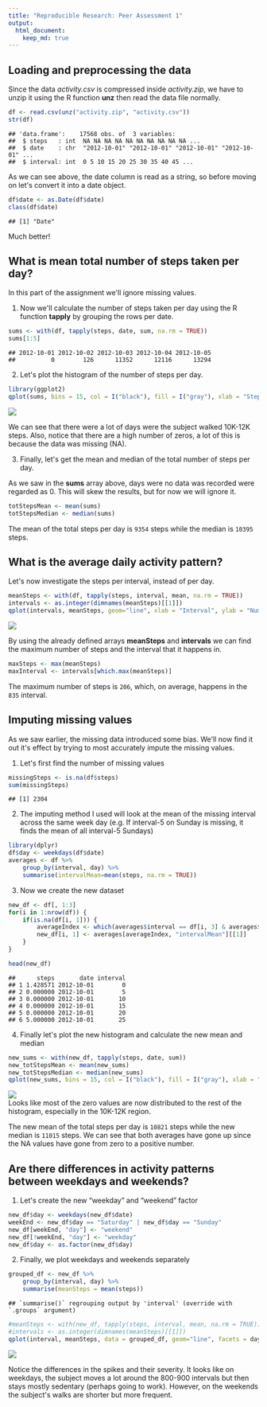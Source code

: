 ```yaml
---
title: "Reproducible Research: Peer Assessment 1"
output: 
  html_document:
    keep_md: true
---
```



## Loading and preprocessing the data
Since the data *activity.csv* is compressed inside *activity.zip*, we have to unzip it using the R function **unz** then read the data file normally.


```r
df <- read.csv(unz("activity.zip", "activity.csv"))
str(df)
```

```
## 'data.frame':	17568 obs. of  3 variables:
##  $ steps   : int  NA NA NA NA NA NA NA NA NA NA ...
##  $ date    : chr  "2012-10-01" "2012-10-01" "2012-10-01" "2012-10-01" ...
##  $ interval: int  0 5 10 15 20 25 30 35 40 45 ...
```

As we can see above, the date column is read as a string, so before moving on let's convert it into a date object.


```r
df$date <- as.Date(df$date)
class(df$date)
```

```
## [1] "Date"
```

Much better!

## What is mean total number of steps taken per day?
In this part of the assignment we'll ignore missing values.

1. Now we'll calculate the number of steps taken per day using the R function **tapply** by grouping the rows per date.

```r
sums <- with(df, tapply(steps, date, sum, na.rm = TRUE))
sums[1:5]
```

```
## 2012-10-01 2012-10-02 2012-10-03 2012-10-04 2012-10-05 
##          0        126      11352      12116      13294
```

2. Let's plot the histogram of the number of steps per day.

```r
library(ggplot2)
qplot(sums, bins = 15, col = I("black"), fill = I("gray"), xlab = "Steps per Day", ylab = "Frequency")
```

<img src="PA1_template_files/figure-html/unnamed-chunk-4-1.png" style="display: block; margin: auto;" />

We can see that there were a lot of days were the subject walked 10K-12K steps. Also, notice that there are a high number of zeros, a lot of this is because the data was missing (NA).

3. Finally, let's get the mean and median of the total number of steps per day.  

As we saw in the **sums** array above, days were no data was recorded were regarded as 0. This will skew the results, but for now we will ignore it.

```r
totStepsMean <- mean(sums)
totStepsMedian <- median(sums)
```
The mean of the total steps per day is ``9354`` steps while the median is ``10395`` steps.


## What is the average daily activity pattern?
Let's now investigate the steps per interval, instead of per day.

```r
meanSteps <- with(df, tapply(steps, interval, mean, na.rm = TRUE))
intervals <- as.integer(dimnames(meanSteps)[[1]])
qplot(intervals, meanSteps, geom="line", xlab = "Interval", ylab = "Number of steps")
```

<img src="PA1_template_files/figure-html/unnamed-chunk-6-1.png" style="display: block; margin: auto;" />

By using the already defined arrays **meanSteps** and **intervals** we can find the maximum number of steps and the interval that it happens in.

```r
maxSteps <- max(meanSteps)
maxInterval <- intervals[which.max(meanSteps)]
```

The maximum number of steps is ``206``, which, on average, happens in the ``835`` interval.


## Imputing missing values
As we saw earlier, the missing data introduced some bias. We'll now find it out it's effect by trying to most accurately impute the missing values.

1. Let's first find the number of missing values

```r
missingSteps <- is.na(df$steps)
sum(missingSteps)
```

```
## [1] 2304
```

2. The imputing method I used will look at the mean of the missing interval across the same week day (e.g. If interval-5 on Sunday is missing, it finds the mean of all interval-5 Sundays)

```r
library(dplyr)
df$day <- weekdays(df$date)
averages <- df %>%
    group_by(interval, day) %>%
    summarise(intervalMean=mean(steps, na.rm = TRUE))
```

3. Now we create the new dataset

```r
new_df <- df[, 1:3]
for(i in 1:nrow(df)) {
    if(is.na(df[i, 1])) {
        averageIndex <- which(averages$interval == df[i, 3] & averages$day == df[i, 4])
        new_df[i, 1] <- averages[averageIndex, "intervalMean"][[1]]
    }
}

head(new_df)
```

```
##      steps       date interval
## 1 1.428571 2012-10-01        0
## 2 0.000000 2012-10-01        5
## 3 0.000000 2012-10-01       10
## 4 0.000000 2012-10-01       15
## 5 0.000000 2012-10-01       20
## 6 5.000000 2012-10-01       25
```

4. Finally let's plot the new histogram and calculate the new mean and median

```r
new_sums <- with(new_df, tapply(steps, date, sum))
new_totStepsMean <- mean(new_sums)
new_totStepsMedian <- median(new_sums)
qplot(new_sums, bins = 15, col = I("black"), fill = I("gray"), xlab = "Steps per Day", ylab = "Frequency")
```

<img src="PA1_template_files/figure-html/unnamed-chunk-11-1.png" style="display: block; margin: auto;" />
Looks like most of the zero values are now distributed to the rest of the histogram, especially in the 10K-12K region.

The new mean of the total steps per day is ``10821`` steps while the new median is ``11015`` steps. We can see that both averages have gone up since the NA values have gone from zero to a positive number.

## Are there differences in activity patterns between weekdays and weekends?
1. Let's create the new “weekday” and “weekend” factor

```r
new_df$day <- weekdays(new_df$date)
weekEnd <- new_df$day == "Saturday" | new_df$day == "Sunday"
new_df[weekEnd, "day"] <- "weekend"
new_df[!weekEnd, "day"] <- "weekday"
new_df$day <- as.factor(new_df$day)
```

2. Finally, we plot weekdays and weekends separately

```r
grouped_df <- new_df %>%
    group_by(interval, day) %>%
    summarise(meanSteps = mean(steps))
```

```
## `summarise()` regrouping output by 'interval' (override with `.groups` argument)
```

```r
#meanSteps <- with(new_df, tapply(steps, interval, mean, na.rm = TRUE))
#intervals <- as.integer(dimnames(meanSteps)[[1]])
qplot(interval, meanSteps, data = grouped_df, geom="line", facets = day~., xlab = "Interval", ylab = "Number of steps")
```

<img src="PA1_template_files/figure-html/unnamed-chunk-13-1.png" style="display: block; margin: auto;" />

Notice the differences in the spikes and their severity. It looks like on weekdays, the subject moves a lot around the 800-900 intervals but then stays mostly sedentary (perhaps going to work). However, on the weekends the subject's walks are shorter but more frequent.

